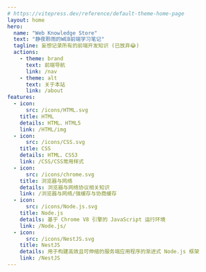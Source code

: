 ```yaml
---
# https://vitepress.dev/reference/default-theme-home-page
layout: home
hero:
  name: "Web Knowledge Store"
  text: "静夜聆雨的WEB前端学习笔记"
  tagline: 妄想记录所有的前端开发知识 (已放弃😂)
  actions:
    - theme: brand
      text: 前端导航
      link: /nav
    - theme: alt
      text: 关于本站
      link: /about
features:
  - icon:
      src: /icons/HTML.svg
    title: HTML
    details: HTML、HTML5
    link: /HTML/img
  - icon:
      src: /icons/CSS.svg
    title: CSS
    details: HTML、CSS3
    link: /CSS/CSS常用样式
  - icon:
      src: /icons/chrome.svg
    title: 浏览器与网络
    details: 浏览器与网络协议相关知识
    link: /浏览器与网络/强缓存与协商缓存
  - icon:
      src: /icons/Node.js.svg
    title: Node.js
    details: 基于 Chrome V8 引擎的 JavaScript 运行环境
    link: /Node.js/
  - icon:
      src: /icons/NestJS.svg
    title: NestJS
    details: 用于构建高效且可伸缩的服务端应用程序的渐进式 Node.js 框架
    link: /NestJS
---
```

